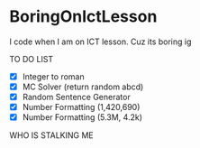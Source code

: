 # BoringOnIctLesson
I code when I am on ICT lesson.
Cuz its boring ig

TO DO LIST
- [x] Integer to roman
- [x] MC Solver (return random abcd)
- [x] Random Sentence Generator
- [x] Number Formatting (1,420,690)
- [x] Number Formatting (5.3M, 4.2k)

WHO IS STALKING ME

